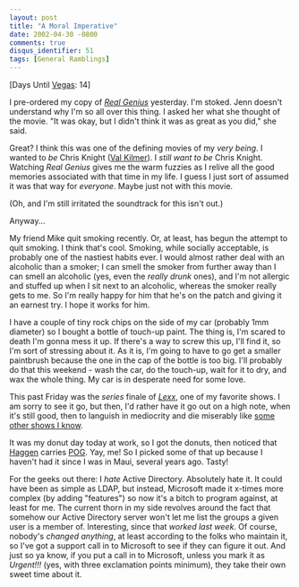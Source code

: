 ```yaml
---
layout: post
title: "A Moral Imperative"
date: 2002-04-30 -0800
comments: true
disqus_identifier: 51
tags: [General Ramblings]
---
```

[Days Until [Vegas](/archive/2002/04/08/vegas-baby-vegas.aspx): 14]
 
 I pre-ordered my copy of *[Real
Genius](http://www.amazon.com/exec/obidos/ASIN/B000065U1Q/mhsvortex)*
yesterday. I'm stoked. Jenn doesn't understand why I'm so all over this
thing. I asked her what she thought of the movie. "It was okay, but I
didn't think it was as great as you did," she said.
 
 Great? I think this was one of the defining movies of my *very being*.
I wanted to *be* Chris Knight ([Val
Kilmer](http://us.imdb.com/Name?Kilmer,+Val)). I *still want to be*
Chris Knight. Watching *Real Genius* gives me the warm fuzzies as I
relive all the good memories associated with that time in my life. I
guess I just sort of assumed it was that way for *everyone*. Maybe just
not with this movie.
 
 (Oh, and I'm still irritated the soundtrack for this isn't out.)
 
 Anyway...
 
 My friend Mike quit smoking recently. Or, at least, has begun the
attempt to quit smoking. I think that's cool. Smoking, while socially
acceptable, is probably one of the nastiest habits ever. I would almost
rather deal with an alcoholic than a smoker; I can smell the smoker from
further away than I can smell an alcoholic (yes, even the *really drunk*
ones), and I'm not allergic and stuffed up when I sit next to an
alcoholic, whereas the smoker really gets to me. So I'm really happy for
him that he's on the patch and giving it an earnest try. I hope it works
for him.
 
 I have a couple of tiny rock chips on the side of my car (probably 1mm
diameter) so I bought a bottle of touch-up paint. The thing is, I'm
scared to death I'm gonna mess it up. If there's a way to screw this up,
I'll find it, so I'm sort of stressing about it. As it is, I'm going to
have to go get a smaller paintbrush because the one in the cap of the
bottle is too big. I'll probably do that this weekend - wash the car, do
the touch-up, wait for it to dry, and wax the whole thing. My car is in
desperate need for some love.
 
 This past Friday was the *series* finale of
*[Lexx](http://www.scifi.com/lexx/)*, one of my favorite shows. I am
sorry to see it go, but then, I'd rather have it go out on a high note,
when it's still good, then to languish in mediocrity and die miserably
like [some other shows I know](http://www.thex-files.com/).
 
 It was my donut day today at work, so I got the donuts, then noticed
that [Haggen](http://www.haggen.com/) carries
[POG](http://www.geocities.com/TheTropics/Shores/6794/o-breakfast.html).
Yay, me! So I picked some of that up because I haven't had it since I
was in Maui, several years ago. Tasty!
 
 For the geeks out there: I *hate* Active Directory. Absolutely hate it.
It could have been as simple as LDAP, but instead, Microsoft made it
x-times more complex (by adding "features") so now it's a bitch to
program against, at least for me. The current thorn in my side revolves
around the fact that somehow our Active Directory server won't let me
list the groups a given user is a member of. Interesting, since that
*worked last week*. Of course, nobody's *changed anything*, at least
according to the folks who maintain it, so I've got a support call in to
Microsoft to see if they can figure it out. And just so ya know, if you
put a call in to Microsoft, unless you mark it as *Urgent!!!* (yes, with
three exclamation points minimum), they take their own sweet time about
it.
